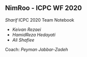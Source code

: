 ## NimRoo - ICPC WF 2020

*Sharif* ICPC 2020 Team Notebook

* *Keivan Rezaei*
* *HamidReza Hedayati*
* *Ali Shafiee*


Coach: *Peyman Jabbar-Zadeh*
